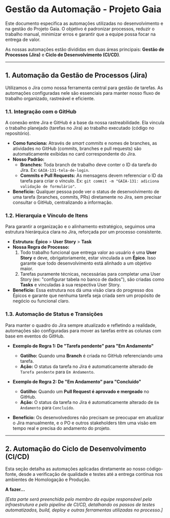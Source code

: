# Gestão da Automação - Projeto Gaia

Este documento especifica as automações utilizadas no desenvolvimento e na gestão do Projeto Gaia. O objetivo é padronizar processos, reduzir o trabalho manual, minimizar erros e garantir que a equipe possa focar na entrega de valor.

As nossas automações estão divididas em duas áreas principais: **Gestão de Processos (Jira)** e **Ciclo de Desenvolvimento (CI/CD)**.

---

## 1. Automação da Gestão de Processos (Jira)

Utilizamos o Jira como nossa ferramenta central para gestão de tarefas. As automações configuradas nele são essenciais para manter nosso fluxo de trabalho organizado, rastreável e eficiente.

### 1.1. Integração com o GitHub

A conexão entre Jira e GitHub é a base da nossa rastreabilidade. Ela vincula o trabalho planejado (tarefas no Jira) ao trabalho executado (código no repositório).

* **Como funciona:** Através de *smart commits* e nomes de branches, as atividades no GitHub (commits, branches e pull requests) são automaticamente exibidas no card correspondente do Jira.
* **Nosso Padrão:**
    * **Branches:** Toda branch de trabalho deve conter o ID da tarefa do Jira. Ex: `GAIA-131-tela-de-login`.
    * **Commits e Pull Requests:** As mensagens devem referenciar o ID da tarefa para criar o vínculo. Ex: `git commit -m "GAIA-131: adiciona validação de formulário"`.
* **Benefício:** Qualquer pessoa pode ver o status de desenvolvimento de uma tarefa (branches, commits, PRs) diretamente no Jira, sem precisar consultar o GitHub, centralizando a informação.

### 1.2. Hierarquia e Vínculo de Itens

Para garantir a organização e o alinhamento estratégico, seguimos uma estrutura hierárquica clara no Jira, reforçada por um processo consistente.

* **Estrutura:** **Épico** > **User Story** > **Task**
* **Nossa Regra de Processo:**
    1.  Todo trabalho funcional que entrega valor ao usuário é uma **User Story** e deve, obrigatoriamente, estar vinculada a um **Épico**. Isso garante que todo desenvolvimento está alinhado a um objetivo maior.
    2.  Tarefas puramente técnicas, necessárias para completar uma User Story (ex: "configurar tabela no banco de dados"), são criadas como **Tasks** e vinculadas à sua respectiva User Story.
* **Benefício:** Essa estrutura nos dá uma visão clara do progresso dos Épicos e garante que nenhuma tarefa seja criada sem um propósito de negócio ou funcional claro.

### 1.3. Automação de Status e Transições

Para manter o quadro do Jira sempre atualizado e refletindo a realidade, automações são configuradas para mover as tarefas entre as colunas com base em eventos do GitHub.

* **Exemplo de Regra 1: De "Tarefa pendente" para "Em Andamento"**
    * **Gatilho:** Quando uma **Branch** é criada no GitHub referenciando uma tarefa.
    * **Ação:** O status da tarefa no Jira é automaticamente alterado de `Tarefa pendente` para `Em Andamento`.

* **Exemplo de Regra 2: De "Em Andamento" para "Concluído"**
    * **Gatilho:** Quando um **Pull Request é aprovado e mergeado** no GitHub.
    * **Ação:** O status da tarefa no Jira é automaticamente alterado de `Em Andamento` para `Concluído`.

* **Benefício:** Os desenvolvedores não precisam se preocupar em atualizar o Jira manualmente, e o PO e outros stakeholders têm uma visão em tempo real e precisa do andamento do projeto.

---

## 2. Automação do Ciclo de Desenvolvimento (CI/CD)

Esta seção detalha as automações aplicadas diretamente ao nosso código-fonte, desde a verificação de qualidade e testes até a entrega contínua nos ambientes de Homologação e Produção.

**A fazer...**

*[Esta parte será preenchida pelo membro da equipe responsável pela infraestrutura e pelo pipeline de CI/CD, detalhando os passos de testes automatizados, build, deploy e outras ferramentas utilizadas no processo.]*